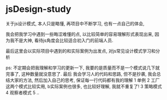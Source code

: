 # jsDesign-study
  关于js设计模式, 本人只是略懂, 再项目中不断学习, 也有一点自己的体会, 
  
  我会把我学习中遇到一些晦涩难懂的点, 以比较简单的容易理解形式表现出来, 
  因为我不是大神, 看待js角度会比较适合初入门的前端人员. 

  最后这里会以实际项目中遇到的和实际案例为出发点, 对js常见设计模式学习和分析
  
  ps: 不定期会把我理解和学习的更新一下, 我要的是质量而不是一个模式说几下就完事了, 这种数量就没意思了.
      最后 我会学习人的代码和思路, 但不是抄袭, 我会总结大家的方法, 然后加入自己的思考, 保证每一行代码都有我的理解
  1 单例 
  2 工厂
    这两个模式比较实用, b实际案例也很多, 也比较好理解, 我就不重复了!
  3 策略模式
  4 观察者模式
  5 ..
